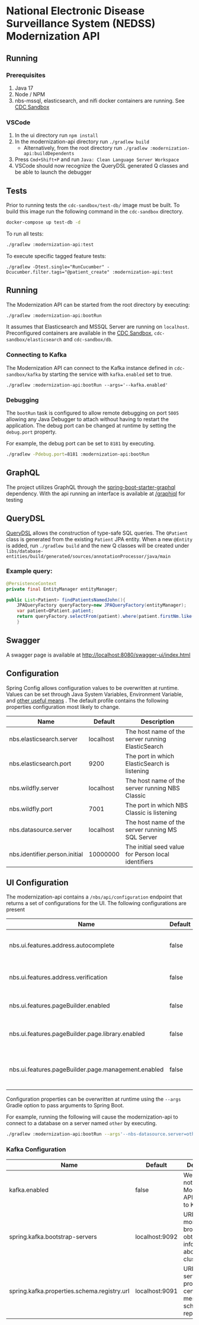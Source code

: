 # National Electronic Disease Surveillance System (NEDSS) Modernization API

## Running

### Prerequisites

1. Java 17
2. Node / NPM
3. nbs-mssql, elasticsearch, and nifi docker containers are running. See [CDC Sandbox](../../cdc-sandbox/README.md)

### VSCode

1. In the ui directory run `npm install`
2. In the modernization-api directory run `./gradlew build`
   - Alternatively, from the root directory run `./gradlew :modernization-api:buildDependents`
3. Press `Cmd+Shift+P` and run `Java: Clean Language Server Workspace`
4. VSCode should now recognize the QueryDSL generated Q classes and be able to launch the debugger

## Tests

Prior to running tests the `cdc-sandbox/test-db/` image must be built. To build this image run the following command in
the `cdc-sandbox` directory.

```sh
docker-compose up test-db -d
```

To run all tests:

```bash
./gradlew :modernization-api:test
```

To execute specific tagged feature tests:

```shell
./gradlew -Dtest.single="RunCucumber" -Dcucumber.filter.tags="@patient_create" :modernization-api:test
```

## Running

The Modernization API can be started from the root directory by executing:

```bash
./gradlew :modernization-api:bootRun
```

It assumes that Elasticsearch and MSSQL Server are running on `localhost`. Preconfigured containers are available in
the [CDC Sandbox](../../cdc-sandbox/README.md), `cdc-sandbox/elasticsearch` and `cdc-sandbox/db`.

### Connecting to Kafka

The Modernization API can connect to the Kafka instance defined in `cdc-sandbox/kafka` by starting the service
with `kafka.enabled` set to true.

```shell
./gradlew :modernization-api:bootRun --args='--kafka.enabled'
```

### Debugging

The `bootRun` task is configured to allow remote debugging on port `5005` allowing any Java Debugger to attach without
having to restart the application. The debug port can be changed at runtime by setting the `debug.port` property.

For example, the debug port can be set to `8181` by executing.

```bash
./gradlew -Pdebug.port=8181 :modernization-api:bootRun
```

## GraphQL

The project utilizes GraphQL through
the [spring-boot-starter-graphql](https://docs.spring.io/spring-graphql/docs/current/reference/html/) dependency. With
the api running an interface is available at [/graphiql](http://localhost:8080/graphiql?path=/graphql#) for testing

## QueryDSL

[QueryDSL](https://github.com/querydsl/querydsl) allows the construction of type-safe SQL queries. The `QPatient` class
is generated from the existing `Patient` JPA entity. When a new `@Entity` is added, run `./gradlew build` and the new Q
classes will be created under `libs/database-entities/build/generated/sources/annotationProcessor/java/main`

### Example query:

```java
@PersistenceContext
private final EntityManager entityManager;

public List<Patient> findPatientsNamedJohn(){
    JPAQueryFactory queryFactory=new JPAQueryFactory(entityManager);
    var patient=QPatient.patient;
    return queryFactory.selectFrom(patient).where(patient.firstNm.like("John")).fetch();
    }
```

## Swagger

A swagger page is available
at [http://localhost:8080/swagger-ui/index.html](http://localhost:8080/swagger-ui/index.html)

## Configuration

Spring Config allows configuration values to be overwritten at runtime. Values can be set through Java System Variables,
Environment Variable,
and [other useful means](https://docs.spring.io/spring-boot/docs/2.7.5/reference/html/features.html#features.external-config)
. The default profile contains the following properties configuration most likely to change.

| Name                          | Default   | Description                                         |
| ----------------------------- | --------- | --------------------------------------------------- |
| nbs.elasticsearch.server      | localhost | The host name of the server running ElasticSearch   |
| nbs.elasticsearch.port        | 9200      | The port in which ElasticSearch is listening        |
| nbs.wildfly.server            | localhost | The host name of the server running NBS Classic     |
| nbs.wildfly.port              | 7001      | The port in which NBS Classic is listening          |
| nbs.datasource.server         | localhost | The host name of the server running MS SQL Server   |
| nbs.identifier.person.initial | 10000000  | The initial seed value for Person local identifiers |

## UI Configuration

The modernization-api contains a `/nbs/api/configuration` endpoint that returns a set of configurations for the UI. The following configurations are present

| Name                                                | Default | Description                                     |
| --------------------------------------------------- | ------- | ----------------------------------------------- |
| nbs.ui.features.address.autocomplete                | false   | Enables the address autocomplete feature        |
| nbs.ui.features.address.verification                | false   | Enables the address verification feature        |
| nbs.ui.features.pageBuilder.enabled                 | false   | Enables the PageBuilder feature                 |
| nbs.ui.features.pageBuilder.page.library.enabled    | false   | Enables the PageBuilder Page Library feature    |
| nbs.ui.features.pageBuilder.page.management.enabled | false   | Enables the PageBuilder Page Management feature |

Configuration properties can be overwritten at runtime using the `--args` Gradle option to pass arguments to Spring
Boot.

For example, running the following will cause the modernization-api to connect to a database on a server named `other`
by executing.

```bash
./gradlew :modernization-api:bootRun --args'--nbs-datasource.server=other '
```

### Kafka Configuration

| Name                                        | Default        | Description                                                               |
| ------------------------------------------- | -------------- | ------------------------------------------------------------------------- |
| kafka.enabled                               | false          | Weather or not the Modernization API connects to Kafka                    |
| spring.kafka.bootstrap-servers              | localhost:9092 | URL of one or more Kafka brokers to obtain information about the cluster. |
| spring.kafka.properties.schema.registry.url | localhost:9091 | URL of the server providing the centralized message schema repository.    |
